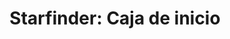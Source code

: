 ---
collection: rolLudoteca
title: 'Starfinder: Caja de inicio'
image: juego-starfinder.jpg
editorial: 'Devir'
editorial_ref:
isbn:
type: 'Guía de Inicio'
web:
format: 'Caja'
system: 'Starfinder'
created_at: '2021-07-19T16:28:38+00:00'
---